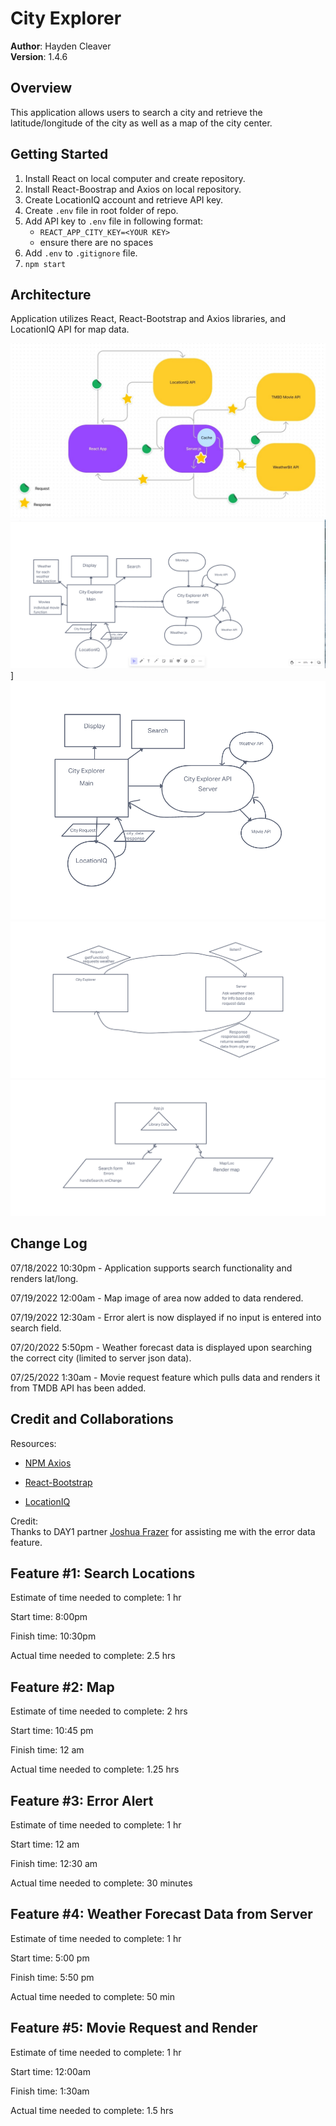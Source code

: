 # City Explorer

**Author**: Hayden Cleaver <br>
**Version**: 1.4.6
<!-- (increment the patch/fix version number if you make more commits past your first submission) -->

## Overview
This application allows users to search a city and retrieve the latitude/longitude of the city as well as a map of the city center.

## Getting Started

1. Install React on local computer and create repository.
2. Install React-Boostrap and Axios on local repository.
3. Create LocationIQ account and retrieve API key.
4. Create `.env` file in root folder of repo.
5. Add API key to `.env` file in following format:
    * `REACT_APP_CITY_KEY=<YOUR KEY>`
    * ensure there are no spaces
6. Add `.env` to `.gitignore` file.
7. `npm start`

## Architecture

Application utilizes React, React-Bootstrap and Axios libraries, and LocationIQ API for map data.

![Day 5: Modularization](/img/Lab10.jpg)
![Day 4: Refactor Whiteboard](/img/Lab9.png)]
![Day 3: Expanded API Whiteboard](/img/Lab8.png)
![Day 2: Back-End Whiteboard](/img/Lab7Board.png)
![Day 1: Front-End Whiteboard](/img/Lab6Board.png)

## Change Log

07/18/2022 10:30pm - Application supports search functionality and renders lat/long.

07/19/2022 12:00am - Map image of area now added to data rendered.

07/19/2022 12:30am - Error alert is now displayed if no input is entered into search field.

07/20/2022 5:50pm - Weather forecast data is displayed upon searching the correct city (limited to server json data).

07/25/2022 1:30am - Movie request feature which pulls data and renders it from TMDB API has been added.

<!-- Use this area to document the iterative changes made to your application as each feature is successfully implemented. Use time stamps. Here's an example:

01-01-2001 4:59pm - Application now has a fully-functional express server, with a GET route for the location resource. -->

## Credit and Collaborations

Resources:
* [NPM Axios](https://www.npmjs.com/package/axios#handling-errors)

* [React-Bootstrap](https://react-bootstrap.github.io/)

* [LocationIQ](https://locationiq.com/)

Credit: <br>
Thanks to DAY1 partner [Joshua Frazer](https://github.com/Frazmatic) for assisting me with the error data feature. <br>
<!-- Give credit (and a link) to other people or resources that helped you build this application. -->

## Feature #1: Search Locations

Estimate of time needed to complete: 1 hr

Start time: 8:00pm

Finish time: 10:30pm

Actual time needed to complete: 2.5 hrs

## Feature #2: Map

Estimate of time needed to complete: 2 hrs

Start time: 10:45 pm

Finish time: 12 am

Actual time needed to complete: 1.25 hrs

## Feature #3: Error Alert

Estimate of time needed to complete: 1 hr

Start time: 12 am

Finish time: 12:30 am

Actual time needed to complete: 30 minutes

## Feature #4: Weather Forecast Data from Server

Estimate of time needed to complete: 1 hr

Start time: 5:00 pm

Finish time: 5:50 pm

Actual time needed to complete: 50 min

## Feature #5: Movie Request and Render

Estimate of time needed to complete: 1 hr

Start time: 12:00am

Finish time: 1:30am

Actual time needed to complete: 1.5 hrs



